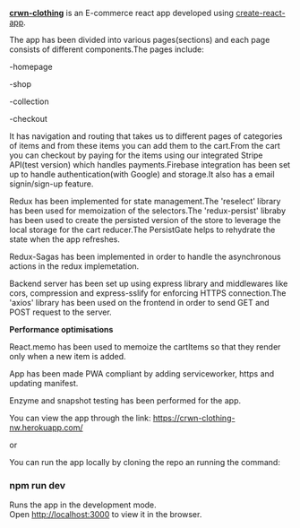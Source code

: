 **[crwn-clothing](https://github.com/pratikrana1998/crwn-clothing)** is an E-commerce react app developed using [create-react-app](https://github.com/facebook/create-react-app).

The app has been divided into various pages(sections) and each page consists of different components.The pages include:

-homepage

-shop

-collection

-checkout

It has navigation and routing that takes us to different pages of categories of items and from these items you can add them to the cart.From the cart you can checkout by paying for the items using our integrated Stripe API(test version) which handles payments.Firebase integration has been set up to handle authentication(with Google) and storage.It also has a email signin/sign-up feature.

Redux has been implemented for state management.The 'reselect' library has been used for memoization of the selectors.The 'redux-persist' libraby has been used to create the persisted version of the store to leverage the local storage for the cart reducer.The PersistGate helps to rehydrate the state when the app refreshes.

Redux-Sagas has been implemented in order to handle the asynchronous actions in the redux implemetation.

Backend server has been set up using express library and middlewares like cors, compression and express-sslify for enforcing HTTPS connection.The 'axios' library has been used on the frontend in order to send GET and POST request to the server.

**Performance optimisations**

React.memo has been used to memoize the cartItems so that they render only when a new item is added.

App has been made PWA compliant by adding serviceworker, https and updating manifest.

Enzyme and snapshot testing has been performed for the app.

You can view the app through the link:
https://crwn-clothing-nw.herokuapp.com/

or 

You can run the app locally by cloning the repo an running the command:

  ### npm run dev
  
  Runs the app in the development mode.<br />
  Open [http://localhost:3000](http://localhost:3000) to view it in the browser.
